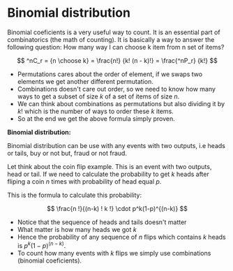 # Binomial distribution

Binomial coeficients is a very useful way to count. It is an essential part of combinatorics (the math of counting). It is basically a way to answer the following question: How many way I can choose k item from n set of items?

$$
^nC_r =  {n \choose k} = \frac{n!} {k! (n - k)!} = \frac{^nP_r} {k!}
$$

- Permutations cares about the order of element, if we swaps two elements we get another different permutation.
- Combinations doesn't care out order, so we need to know how many ways to get a subset of size $k$ of a set of items of size $n$.
- We can think about combinations as permutations but also dividing it by $k!$ which is the number of ways to order these $k$ items.
- So at the end we get the above formula simply proven.

**Binomial distribution:**

Binomial distribution can be use with any events with two outputs, i.e heads or tails, buy or not but, fraud or not fraud.

Let think about the coin flip example. This is an event with two outputs, head or tail. If we need to calculate the probability to get $k$ heads after fliping a coin $n$ times with probability of head equal $p$.

This is the formula to calculate this probability:

$$
\frac{n !}{(n-k) ! k !} \cdot p^k(1-p)^{(n-k)}
$$

- Notice that the sequence of heads and tails doesn't matter
- What matter is how many heads we got $k$
- Hence the probability of any sequence of $n$ flips which contains $k$ heads is $p^k(1-p)^{(n-k)}$.
- To count how many events with $k$ flips we simply use combinations (binomial coeficients).
